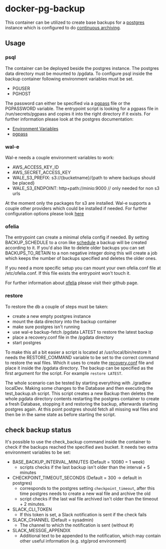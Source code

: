 # docker-pg-backup

This container can be utilized to create base backups for a
[postgres](https://www.postgresql.org/) instance which is configured to do
[continuous archiving](https://www.postgresql.org/docs/9.2/continuous-archiving.html).

## Usage

### psql

The container can be deployed beside the postgres instance. The postgres
data directory must be mounted to /pgdata. To configure psql inside the
backup container following environment variables must be set.

* PGUSER
* PGHOST

The password can either be specified via a
[pgpass](https://www.postgresql.org/docs/current/libpq-pgpass.html) file
or the PGPASSWORD variable. The entrypoint script is looking for a pgpass
file in /run/secrets/pgpass and copies it into the right directory if it
exists. For further information please look at the postgres documentation:

* [Environment Variables](https://www.postgresql.org/docs/current/libpq-envars.html)
* [pgpass](https://www.postgresql.org/docs/current/libpq-pgpass.html)

### wal-e

Wal-e needs a couple environment variables to work:

* AWS_ACCESS_KEY_ID
* AWS_SECRET_ACCESS_KEY
* WALE_S3_PREFIX: s3://{bucketname}/{path to where backups should be placed}
* WALE_S3_ENDPOINT: http+path://minio:9000 // only needed for non s3 urls

At the moment only the packages for s3 are installed. Wal-e supports a couple other
providers which could be installed if needed. For further configuration options
please look [here](https://github.com/wal-e/wal-e)

### ofelia

The entrypoint can create a minimal ofelia config if needed. By setting
BACKUP_SCHEDULE to a cron like [schedule](https://godoc.org/github.com/robfig/cron)
a backup will be created according to it. If you'd also like to delete older
backups you can set BACKUPS_TO_RETAIN to a non negative integer doing
this will create a job which keeps the number of backups specified
and deletes the older ones.

If you need a more specific setup you can mount your own ofelia.conf file at
/etc/ofelia.conf. If this file exists the entrypoint won't touch it.

For further information about [ofelia](https://github.com/mcuadros/ofelia) please visit their github page.

### restore

To restore the db a couple of steps must be taken:

* create a new empty postgres instance
* mount the data directory into the backup container
* make sure postgres isn't running
* use wal-e backup-fetch /pgdata LATEST to restore the latest backup
* place a recovery.conf file in the /pgdata directory
* start postgres

To make this all a bit easier a script is located at /usr/local/bin/restore
It needs the RESTORE_COMMAND variable to be set to the correct command to
restore the wal files. Which it uses to create the
[recovery.conf](https://www.postgresql.org/docs/9.2/continuous-archiving.html)
file and place it inside the /pgdata directory. The backup can be specified as
the first argument for the script. For example `restore LATEST`.

The whole scenario can be tested by starting everything with ./gradlew localDev.
Making some changes to the Database and then executing the test_backup.sh script.
This script creates a new Backup then deletes the whole pgdata directory contents
restarting the postgres container to create a fresh Database, stopping it and
restoring the backup, afterwards starting postgres again. At this point postgres
should fetch all missing wal files and then be in the same state as before starting
the script.

## check backup status

It's possible to use the check_backup command inside the container to check if
the backups reached the specified aws bucket. It needs two extra environment
variables to be set:
* BASE_BACKUP_INTERVAL_MINUTES (Default = 10080 = 1 week)
  * scripts checks if the last backup isn't older than the interval + 5 minutes
* CHECKPOINT_TIMEOUT_SECONDS (Default = 300 -> default in postgres)
  * corresponds to the postgres setting `checkpoint_timeout`, after this time
    postgres needs to create a new wal file and archive the old
  * script checks if the last wal file archived isn't older than the
    timeout + 2 minutes.
* SLACK_CLI_TOKEN
  * If this token is set, a Slack notification is sent if the check fails
* SLACK_CHANNEL (Default = sysadmin)
  * The channel to which the notification is sent (without #)
* SLACK_MESSGE_APPENDIX
  * Additional text to be appended to the notification, which may contain other
    useful information (e.g. stg/prod environment)